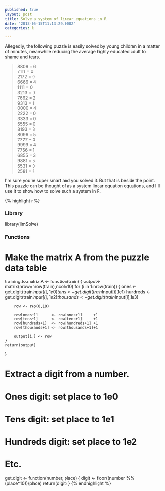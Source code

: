 ```yaml
---
published: true
layout: post
title: Solve a system of linear equations in R
date: "2013-05-15T11:13:29.000Z"
categories: R

---
```


Allegedly, the following puzzle is easily solved by young children in a matter of minutes, meanwhile reducing the average highly educated adult to shame and tears.

> 8809 = 6  
> 7111 = 0  
> 2172 = 0  
> 6666 = 4  
> 1111 = 0  
> 3213 = 0  
> 7662 = 2  
> 9313 = 1  
> 0000 = 4  
> 2222 = 0  
> 3333 = 0  
> 5555 = 0  
> 8193 = 3  
> 8096 = 5  
> 7777 = 0  
> 9999 = 4  
> 7756 = 1  
> 6855 = 3  
> 9881 = 5  
> 5531 = 0  
> 2581 = ?

I'm sure you're super smart and you solved it.  But that is beside the point.  This puzzle can be thought of as a system linear equation equations, and I'll use it to show how to solve such a system in R.



{% highlight r %}
### Library
library(limSolve)

### Functions

# Make the matrix A from the puzzle data table
training.to.matrix.A <- function(train)
{
    output<-matrix(nrow=nrow(train),ncol=10)
    for (i in 1:nrow(train))
    {
        ones      <- get.digit(train$Input[i],1e0)
        tens      <- get.digit(train$Input[i],1e1)
        hundreds  <- get.digit(train$Input[i],1e2)
        thousands <- get.digit(train$Input[i],1e3)

        row <- rep(0,10)

        row[ones+1]      <- row[ones+1]     +1
        row[tens+1]      <- row[tens+1]     +1
        row[hundreds+1]  <- row[hundreds+1] +1
        row[thousands+1] <- row[thousands+1]+1

        output[i,] <- row
    }
    return(output)
}

# Extract a digit from a number.
# Ones digit: set place to 1e0
# Tens digit: set place to 1e1
# Hundreds digit: set place to 1e2
# Etc.
get.digit <- function(number, place)
{
    digit <- floor((number %% (place*10))/place)
    return(digit)
}
{% endhighlight %}

